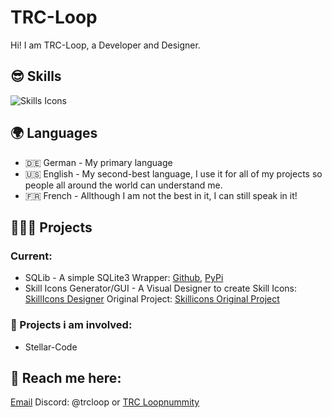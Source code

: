 # TRC-Loop
Hi! I am TRC-Loop, a Developer and Designer. 


## 😎 Skills
![Skills Icons](https://skillicons.dev/icons?i=apple,windows,bash,dotnet,bootstrap,sqlite,flask,qt,cs,css,js,html,py,java,lua,arduino,raspberrypi,codepen,git,github,githubactions,vscode,visualstudio,replit,idea,robloxstudio,md,svg&perline=7&theme=dark)

## 🌍 Languages
- 🇩🇪 German - My primary language
- 🇺🇸 English - My second-best language, I use it for all of my projects so people all around the world can understand me.
- 🇫🇷 French - Allthough I am not the best in it, I can still speak in it!

## 👨🏼‍💻 Projects
### Current:
- SQLib - A simple SQLite3 Wrapper: [Github](https://github.com/TRC-Loop/SQLib), [PyPi](https://pypi.org/project/SQLibEngine)
- Skill Icons Generator/GUI - A Visual Designer to create Skill Icons: [SkillIcons Designer](https://github.com/TRC-Loop/SkilliconsGUI) Original Project: [Skillicons Original Project](https://skillicons.dev/)

### 💼 Projects i am involved:
- Stellar-Code

## 📇 Reach me here:
[Email](ak@stellar-code.com)
Discord: @trcloop or [TRC Loopnummity](https://dsc.gg/trcloopnummity)
